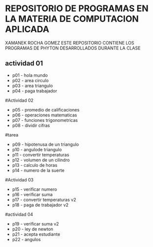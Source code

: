 # REPOSITORIO DE PROGRAMAS EN LA MATERIA DE COMPUTACION APLICADA

XAMANEK ROCHA GOMEZ
ESTE REPOSITORIO CONTIENE LOS PROGRAMAS DE PHYTON DESARROLLADOS DURANTE LA CLASE 

## actividad 01
- p01 - hola mundo 
- p02 - area circulo 
- p03 - area triangulo
- p04 - paga trabajador 

#Actividad 02
- p05 - promedio de calificaciones
- p06 - operaciones matematicas
- p07 - funciones trigonometricas
- p08 - dividir cifras

#tarea
- p09 - hipotenusa de un triangulo 
- p10 - angulode triangulo
- p11 - convertir temperaturas
- p12 - volumen de un cilindro
- p13 - calculo de horas
- p14 - numero de la suerte


#Actividad 03
- p15 - verificar numero
- p16 - verificar suma
- p17 - convertir temperaturas v2
- p18 - paga de trabajador v2 

#actividad 04
- p19 - verificar suma v2
- p20 - ley de newton
- p21 - acepta estudiante
- p22 - angulos
